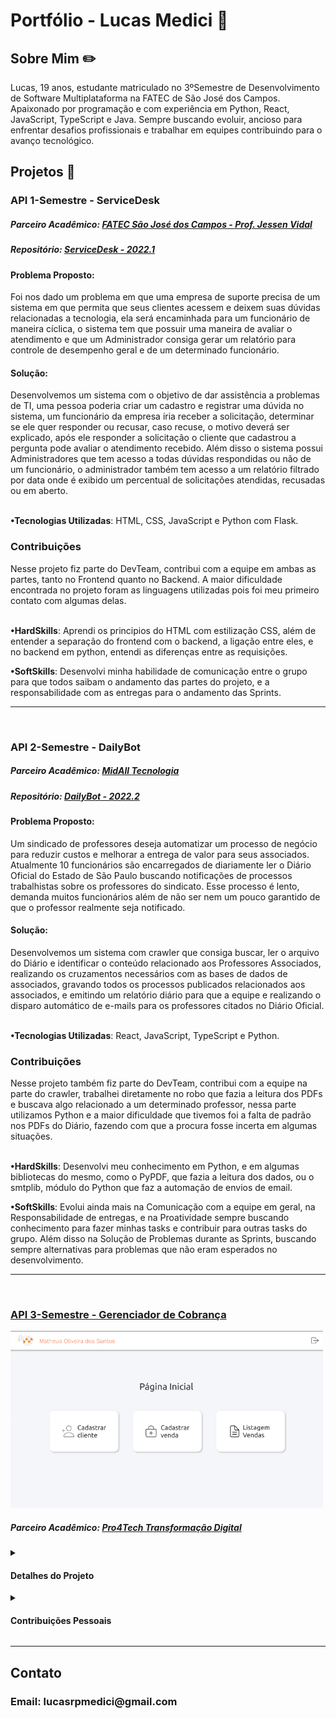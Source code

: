 # Portfólio - Lucas Medici 👋

<h2>Sobre Mim ✏️</h2>
Lucas, 19 anos, estudante matriculado no 3ºSemestre de Desenvolvimento de Software Multiplataforma na FATEC de São José dos Campos. Apaixonado por programação e com experiência em Python, React, JavaScript, TypeScript e Java. Sempre buscando evoluir, ancioso para enfrentar desafios profissionais e trabalhar em equipes contribuindo para o avanço tecnológico.

<h2>Projetos 📁</h2>
<h3>API 1-Semestre - ServiceDesk</h3>
<h5>Parceiro Acadêmico: <a href="https://fatecsjc-prd.azurewebsites.net">FATEC São José dos Campos - Prof. Jessen Vidal</a></h5>
<h5>Repositório: <a href="https://github.com/whatscodeg3/API-DSM-ServiceDesk">ServiceDesk - 2022.1</a></h5>
<h4>Problema Proposto:</h4>
Foi nos dado um problema em que uma empresa de suporte precisa de um sistema em que permita que seus clientes acessem e deixem suas dúvidas relacionadas a tecnologia, ela será encaminhada para um funcionário de maneira cíclica, o sistema tem que possuir uma maneira de avaliar o atendimento e que um Administrador consiga gerar um relatório para controle de desempenho geral e de um determinado funcionário. 
<br>
<h4>Solução: </h4>
Desenvolvemos um sistema com o objetivo de dar assistência a problemas de TI, uma pessoa poderia criar um cadastro e registrar uma dúvida no sistema, um funcionário da empresa iria receber a solicitação, determinar se ele quer responder ou recusar, caso recuse, o motivo deverá ser explicado, após ele responder a solicitação o cliente que cadastrou a pergunta pode avaliar o atendimento recebido. Além disso o sistema possui Administradores que tem acesso a todas dúvidas respondidas ou não de um funcionário, o administrador também tem acesso a um relatório filtrado por data onde é exibido um percentual de solicitações atendidas, recusadas ou em aberto.<br> </>
<br>


__•Tecnologias Utilizadas__: HTML, CSS, JavaScript e Python com Flask.

<h3>Contribuições</h3>
Nesse projeto fiz parte do DevTeam, contribui com a equipe em ambas as partes, tanto no Frontend quanto no Backend. A maior dificuldade encontrada no projeto foram as linguagens utilizadas pois foi meu primeiro contato com algumas delas.<br>
<br>

__•HardSkills__: Aprendi os principios do HTML com estilização CSS, além de entender a separação do frontend com o backend, a ligação entre eles, e no backend em python, entendi as diferenças entre as requisições.

__•SoftSkills__: Desenvolvi minha habilidade de comunicação entre o grupo para que todos saibam o andamento das partes do projeto, e a responsabilidade com as entregas para o andamento das Sprints.

 


<hr>
<br>
<h3>API 2-Semestre - DailyBot</h3>
<h5>Parceiro Acadêmico: <a href="https://midall.com.br">MidAll Tecnologia</a></h5>
<h5>Repositório: <a href="https://github.com/whatscodeg3/API-2DSM-DailyBot">DailyBot - 2022.2</a></h5>
<h4>Problema Proposto:</h4>
Um sindicado de professores deseja automatizar um processo de negócio para reduzir custos e melhorar a entrega de valor para seus associados. Atualmente 10 funcionários são encarregados de diariamente ler o Diário Oficial do Estado de São Paulo buscando notificações de processos trabalhistas sobre os professores do sindicato. Esse processo é lento, demanda muitos funcionários além de não ser nem um pouco garantido de que o professor realmente seja notificado.
<br>
<h4>Solução: </h4>
Desenvolvemos um sistema com crawler que consiga buscar, ler o arquivo do Diário e identificar o conteúdo relacionado aos Professores Associados, realizando os cruzamentos necessários com as bases de dados de associados, gravando todos os processos publicados relacionados aos associados, e emitindo um relatório diário para que a equipe e realizando o disparo automático de e-mails para os professores citados no Diário Oficial.<br> </>
<br>


__•Tecnologias Utilizadas__: React, JavaScript, TypeScript e Python.

<h3>Contribuições</h3>
Nesse projeto também fiz parte do DevTeam, contribui com a equipe na parte do crawler, trabalhei diretamente no robo que fazia a leitura dos PDFs e buscava algo relacionado a um determinado professor, nessa parte utilizamos Python e a maior dificuldade que tivemos foi a falta de padrão nos PDFs do Diário, fazendo com que a procura fosse incerta em algumas situações. <br>
<br>

__•HardSkills__: Desenvolvi meu conhecimento em Python, e em algumas bibliotecas do mesmo, como o PyPDF, que fazia a leitura dos dados, ou o smtplib, módulo do Python que faz a automação de envios de email.

__•SoftSkills__: Evolui ainda mais na Comunicação com a equipe em geral, na Responsabilidade de entregas, e na Proatividade sempre buscando conhecimento para fazer minhas tasks e contribuir para outras tasks do grupo. Além disso na Solução de Problemas durante as Sprints, buscando sempre alternativas para problemas que não eram esperados no desenvolvimento.






<hr>
<br>
<h3><a href="https://github.com/whatscodeg3/API-3DSM">API 3-Semestre - Gerenciador de Cobrança</a></h3>
<img src="/imgs/3semestre_1.png" alt="Imagem Projeto 3.1" width="500"><br>
<h5>Parceiro Acadêmico: <a href="https://www.pro4tech.com.br">Pro4Tech Transformação Digital</a></h5>
<details>
<summary><h4>Detalhes do Projeto</h4></summary>
◉ Nesse projeto fizemos um sistema de gerenciamento de cobranças de uma empresa, em que um funcionário cadastra vendas relacionadas a um cliente já cadastrado, assim tendo o controle de parcelas pagas ou não pagas, tornando um cliente adimplente ou inadimplente, também fazemos a geração de relatórios filtrados por data. <br>
◉ O grupo também foi gerido com o SCRUM. <br>  
◉ Utilizamos React, TypeScript, Java com Spring e o Docker. <br>  
<img src="/imgs/3semestre_2.PNG" alt="Imagem Projeto 3.2" width="500">  
</details>
<details>
<summary><h4>Contribuições Pessoais</h4></summary>  
◉ Nesse projeto, desempenhei o papel de Product Owner, fazendo o levantamento de requesitos para a construção do backlog do produto. Também contribui com o time de desenvolvimento em algumas partes do projeto, principalmente no front-end. <br>
◉ Para mim, nesse semestre, a maior dificuldade foi se acostumar a ter um novo papel no time, a comunicação com o cliente no inicio foi um problema, pois demorei para me acostumar a fazer as perguntas certas para assim conseguir as respostas desejadas, porém, finalizando o semestre acredito que o aprendizado tenha sido muito bom e evolui em diversos sentidos. <br>
<h3>Hard Skills</h3>
◉ Evolução em React, Java e na metodologia SCRUM.
<h3>Soft Skills</h3>  
◉ Proatividade
◉ Visão de Negócio
◉ Organização e Planejamento
◉ Proatividade
</details>  


<hr>



##
<h2>Contato </h2>
<h3>Email: lucasrpmedici@gmail.com</h3>

